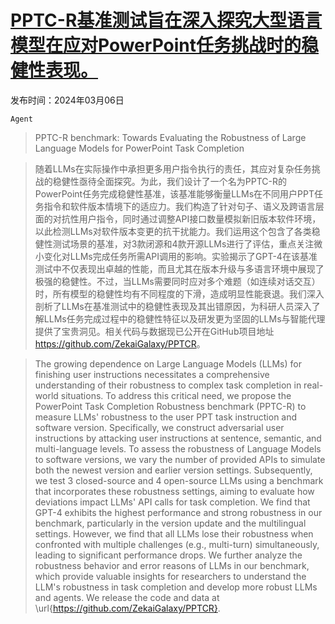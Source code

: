 # [PPTC-R基准测试旨在深入探究大型语言模型在应对PowerPoint任务挑战时的稳健性表现。](https://arxiv.org/abs/2403.03788)

发布时间：2024年03月06日

`Agent`

> PPTC-R benchmark: Towards Evaluating the Robustness of Large Language Models for PowerPoint Task Completion

> 随着LLMs在实际操作中承担更多用户指令执行的责任，其应对复杂任务挑战的稳健性亟待全面探究。为此，我们设计了一个名为PPTC-R的PowerPoint任务完成稳健性基准，该基准能够衡量LLMs在不同用户PPT任务指令和软件版本情境下的适应力。我们构造了针对句子、语义及跨语言层面的对抗性用户指令，同时通过调整API接口数量模拟新旧版本软件环境，以此检测LLMs对软件版本变更的抗干扰能力。我们运用这个包含了各类稳健性测试场景的基准，对3款闭源和4款开源LLMs进行了评估，重点关注微小变化对LLMs完成任务所需API调用的影响。实验揭示了GPT-4在该基准测试中不仅表现出卓越的性能，而且尤其在版本升级与多语言环境中展现了极强的稳健性。不过，当LLMs需要同时应对多个难题（如连续对话交互）时，所有模型的稳健性均有不同程度的下滑，造成明显性能衰退。我们深入剖析了LLMs在基准测试中的稳健性表现及其出错原因，为科研人员深入了解LLMs任务完成过程中的稳健性特征以及研发更为坚固的LLMs与智能代理提供了宝贵洞见。相关代码与数据现已公开在GitHub项目地址<https://github.com/ZekaiGalaxy/PPTCR>。

> The growing dependence on Large Language Models (LLMs) for finishing user instructions necessitates a comprehensive understanding of their robustness to complex task completion in real-world situations. To address this critical need, we propose the PowerPoint Task Completion Robustness benchmark (PPTC-R) to measure LLMs' robustness to the user PPT task instruction and software version. Specifically, we construct adversarial user instructions by attacking user instructions at sentence, semantic, and multi-language levels. To assess the robustness of Language Models to software versions, we vary the number of provided APIs to simulate both the newest version and earlier version settings. Subsequently, we test 3 closed-source and 4 open-source LLMs using a benchmark that incorporates these robustness settings, aiming to evaluate how deviations impact LLMs' API calls for task completion. We find that GPT-4 exhibits the highest performance and strong robustness in our benchmark, particularly in the version update and the multilingual settings. However, we find that all LLMs lose their robustness when confronted with multiple challenges (e.g., multi-turn) simultaneously, leading to significant performance drops. We further analyze the robustness behavior and error reasons of LLMs in our benchmark, which provide valuable insights for researchers to understand the LLM's robustness in task completion and develop more robust LLMs and agents. We release the code and data at \url{https://github.com/ZekaiGalaxy/PPTCR}.